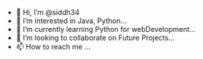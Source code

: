 - 👋 Hi, I’m @siddh34
- 👀 I’m interested in Java, Python...
- 🌱 I’m currently learning Python for webDevelopment...
- 💞️ I’m looking to collaborate on Future Projects...
- 📫 How to reach me ...

<!---
siddh34/siddh34 is a ✨ special ✨ repository because its `README.md` (this file) appears on your GitHub profile.
You can click the Preview link to take a look at your changes.
--->
